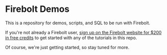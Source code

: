 # Firebolt Demos

This is a repository for demos, scripts, and SQL to be run with Firebolt.

If you're not already a Firebolt user,
[sign up on the Firebolt website for $200 in free credits](https://go.firebolt.io/signup)
to get started with any of the tutorials in this repo.

Of course, we're just getting started, so stay tuned for more.
